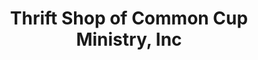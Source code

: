 ---
title: "Thrift Shop of Common Cup Ministry, Inc"
url: /glencoe/thrift-shop-of-common-cup-ministry-inc/
shop: charity
---